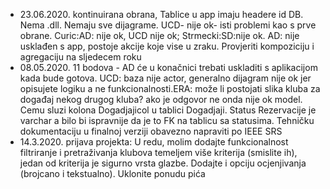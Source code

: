 - 23.06.2020. kontinuirana obrana, Tablice u app imaju headere id DB. Nema .dll. Nemaju sve dijagrame. UCD- nije ok- isti problemi kao s prve obrane. Curic:AD: nije ok, UCD nije ok; Strmecki:SD:nije ok. AD: nije usklađen s app, postoje akcije koje vise u zraku. Provjeriti kompoziciju i agregaciju na sljedecem roku
- 08.05.2020. 11 bodova - AD će u konačnici trebati uskladiti s aplikacijom kada bude gotova. UCD: baza nije actor, generalno dijagram nije ok jer opisujete logiku a ne funkcionalnosti.ERA: može li postojati slika kluba za događaj nekog drugog kluba? ako je odgovor ne onda nije ok model. Cemu sluzi kolona Dogadjajicol u tablici Dogadjaji. Status Rezervacije je varchar a bilo bi ispravnije da je to FK na tablicu sa statusima. Tehničku dokumentaciju u finalnoj verziji obavezno napraviti po IEEE SRS
- 14.3.2020. prijava projekta: U redu, molim dodajte funkcionalnost filtriranje i pretraživanja klubova temeljem više kriterija (smislite ih), jedan od kriterija je sigurno vrsta glazbe. Dodajte i opciju ocjenjivanja (brojcano i tekstualno). Uklonite ponudu pića
